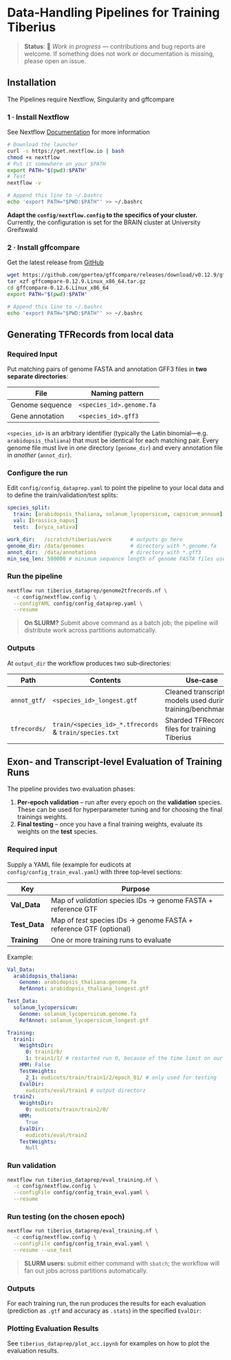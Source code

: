 # Data‑Handling Pipelines for Training Tiberius

> **Status**: 🚧 *Work in progress* — contributions and bug reports are welcome. If something does not work or documentation is missing, please open an issue.


## Installation

The Pipelines require Nextflow, Singularity and gffcompare

### 1 · Install Nextflow

See Nextflow [Documentation](https://www.nextflow.io/docs/latest/install.html) for more information

```bash
# Download the launcher
curl -s https://get.nextflow.io | bash
chmod +x nextflow
# Put it somewhere on your $PATH
export PATH="$(pwd):$PATH"
# Test
nextflow -v
```

```bash
# Append this line to ~/.bashrc
echo 'export PATH="$PWD:$PATH"' >> ~/.bashrc
```

**Adapt the `config/nextflow.config` to the specifics of your cluster.** Currently, the configuration is set for the BRAIN cluster at University Greifswald

### 2 · Install gffcompare

Get the latest release from [GitHub](https://github.com/gpertea/gffcompare/releases/tag/v0.12.9) 

```bash
wget https://github.com/gpertea/gffcompare/releases/download/v0.12.9/gffcompare-0.12.9.Linux_x86_64.tar.gz
tar xzf gffcompare-0.12.9.Linux_x86_64.tar.gz
cd gffcompare-0.12.6.Linux_x86_64
export PATH="$(pwd):$PATH"
```

```bash
# Append this line to ~/.bashrc
echo 'export PATH="$PWD:$PATH"' >> ~/.bashrc
```

## Generating TFRecords from local data

### Required Input

Put matching pairs of genome FASTA and annotation GFF3 files in **two separate directories**:

| File            | Naming pattern                              |
| --------------- | ------------------------------------------- |
| Genome sequence | `<species_id>.genome.fa`                    |
| Gene annotation | `<species_id>.gff3`                         |

`<species_id>` is an arbitrary identifier (typically the Latin binomial—e.g. `arabidopsis_thaliana`) that must be identical for each matching pair. Every genome file must live in *one* directory (`genome_dir`) and every annotation file in *another* (`annot_dir`). 

### Configure the run

Edit `config/config_dataprep.yaml` to point the pipeline to your local data and to define the train/validation/test splits:

```yaml
species_split:
  train: [arabidopsis_thaliana, solanum_lycopersicum, capsicum_annuum]
  val: [brassica_napus]
  test:  [oryza_sativa]

work_dir:   /scratch/tiberius/work      # outputs go here
genome_dir: /data/genomes               # directory with *.genome.fa
annot_dir:  /data/annotations           # directory with *.gff3
min_seq_len: 500000 # minimum sequence length of genome FASTA files used for training
```

### Run the pipeline

```bash
nextflow run tiberius_dataprep/genome2tfrecords.nf \
  -c config/nextflow.config \
  --configYAML config/config_dataprep.yaml \
  --resume
```

> **On SLURM?** Submit above command as a batch job; the pipeline will distribute work across partitions automatically.

### Outputs

At `output_dir` the workflow produces two sub‑directories:

| Path         | Contents                                               | Use‑case                                                        |
| ------------ | ------------------------------------------------------ | --------------------------------------------------------------- |
| `annot_gtf/` | `<species_id>_longest.gtf`                             | Cleaned transcript models used during training/benchmarking |
| `tfrecords/` | `train/<species_id>_*.tfrecords` & `train/species.txt` | Sharded TFRecord files for training Tiberius


## Exon‑ and Transcript‑level Evaluation of Training Runs

The pipeline provides two evaluation phases:

1. **Per‑epoch validation** – run after every epoch on the **validation** species. These can be used for hyperparameter tuning and for choosing the final trainings weights.
2. **Final testing** – once you have a final training weights, evaluate its weights on the **test** species. 

### Required input

Supply a YAML file (example for eudicots at `config/config_train_eval.yaml`) with three top‑level sections:

| Key            | Purpose                                                             |
| -------------- | ------------------------------------------------------------------- |
| **Val\_Data**  | Map of *validation* species IDs → genome FASTA + reference GTF      |
| **Test\_Data** | Map of *test* species IDs → genome FASTA + reference GTF (optional) |
| **Training**   | One or more training runs to evaluate                               |

Example:

```yaml
Val_Data:
  arabidopsis_thaliana:
    Genome: arabidopsis_thaliana.genome.fa
    RefAnnot: arabidopsis_thaliana_longest.gtf

Test_Data:
  solanum_lycopersicum:
    Genome: solanum_lycopersicum.genome.fa
    RefAnnot: solanum_lycopersicum_longest.gtf

Training:
  train1:
    WeightsDir:
      0: train1/0/
      1: train1/1/ # restarted run 0, because of the time limit on our cluster
    HMM: False
    TestWeights:
      2_1: eudicots/train/train1/2/epoch_01/ # only used for testing
    EvalDir:
      eudicots/eval/train1 # output directorz
  train2:
    WeightsDir:
      0: eudicots/train/train2/0/
    HMM:
      True
    EvalDir:
      eudicots/eval/train2
    TestWeights:
      Null
```

### Run validation

```bash
nextflow run tiberius_dataprep/eval_training.nf \
  -c config/nextflow.config \
  --configFile config/config_train_eval.yaml \
  --resume
```

### Run testing (on the chosen epoch)

```bash
nextflow run tiberius_dataprep/eval_training.nf \
  -c config/nextflow.config \
  --configFile config/config_train_eval.yaml \
  --resume --use_test
```

> **SLURM users:** submit either command with `sbatch`; the workflow will fan out jobs across partitions automatically.


### Outputs

For each training run, the run produces the results for each evaluation (prediction as `.gtf` and accuracy as `.stats`) in the specified `EvalDir`:

### Plotting Evaluation Results

See `tiberius_dataprep/plot_acc.ipynb` for examples on how to plot the evaluation results.
